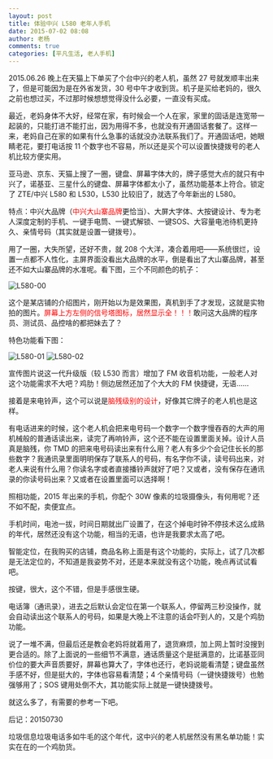 ```yaml
---
layout: post
title: 体验中兴 L580 老年人手机
date: 2015-07-02 08:08
author: 老杨
comments: true
categories: [平凡生活, 老人手机]
---
```

2015.06.26 晚上在天猫上下单买了个台中兴的老人机，虽然 27 号就发顺丰出来了，但是可能因为是在外省发货，30 号中午才收到货。机子是买给老妈的，很久之前也想过买，不过那时候想想觉得没什么必要，一直没有买成。
<!--more-->
最近，老妈身体不大好，经常在家，有时候会一个人在家，家里的固话是连宽带一起装的，只能打进不能打出，因为用得不多，也就没有开通固话套餐了。这样一来，老妈自己在家的如果有什么急事的话就没办法联系我们了。开通固话吧，她眼睛老花，要打电话按 11 个数字也不容易，所以还是买个可以设置快捷拨号的老人机比较方便实用。

亚马逊、京东、天猫上搜了一圈，键盘、屏幕字体大的，牌子感觉大点的就只有中兴了，诺基亚、三星什么的键盘、屏幕字体都太小了，虽然功能基本上符合。锁定了 ZTE/中兴 L580 和 L530，L530 比较旧了，就选了今年新出的 L580。

特点：中兴大品牌（<span style = "color:red;">中兴大山寨品牌</span>更恰当）、大屏大字体、大按键设计、专为老人深度定制的手机、一键手电筒、一键式解锁、一键SOS、大容量电池待机更持久、亲情号码（其实就是设置一键拨号）。

用了一圈，大失所望，还好不贵，就 208 个大洋，凑合着用吧——系统很烂，设置一点都不人性化，主屏界面没看出大品牌的水平，倒是看出了大山寨品牌，甚至还不如大山寨品牌的水准呢。看下图，三个不同颜色的机子：

<img src="//cyhour.com/wp-content/uploads/2015/07/L580-00.jpg" alt=" L580-00 " />

这个是某店铺的介绍图片，刚开始以为是效果图，真机到手了才发现，这就是实物拍的图片。<span style = "color:red;">屏幕上方左侧的信号塔图标，居然显示全！！！</span>敢问这大品牌的程序员、测试员、品控啥的都把妹去了？

特色功能看下图：

<img src="//cyhour.com/wp-content/uploads/2015/07/L580-01.jpg" alt=" L580-01 " />

<img src="//cyhour.com/wp-content/uploads/2015/07/L580-02.jpg" alt=" L580-02 " />

宣传图片说这一代升级版（较 L530 而言）增加了 FM 收音机功能，一般老人对这个功能需求不大吧？鸡肋！侧边居然还加了个大大的 FM 快捷键，无语……

接着是来电铃声，这个可以说是<span style = "color:red;">脑残级别的设计</span>，好像其它牌子的老人机也是这样。

有电话进来的时候，这个老人机会把来电号码一个数字一个数字慢吞吞的大声的用机械般的普通话读出来，读完了再响铃声，这个还不能在设置里面关掉。设计人员真是脑残，你 TMD 的把来电号码读出来有什么用？老人有多少个会记住长长的那些数字？我通讯录里面明明保存了联系人的号码，有名字你不读，读号码出来，对老人来说有什么用？你读名字或者直接播铃声就好了吧？又或者，没有保存在通讯录的你读号码出来？又或者在设置里面可以选择啊！

照相功能，2015 年出来的手机，你配个 30W 像素的垃圾摄像头，有何用呢？还不如不配，卖便宜点。

手机时间，电池一拔，时间日期就出厂设置了，在这个掉电时钟不停技术这么成熟的年代，居然还没有这个功能，相当的无语，也许是我要求太高了吧。

智能定位，在我购买的店铺，商品名称上面是有这个功能的，实际上，试了几次都是无法定位的，不知道是我姿势不对，还是本来就没有这个功能，晚点再试试看吧。

按键，很大，这个不错，但是手感很生硬。

电话簿（通讯录），进去之后默认会定位在第一个联系人，停留两三秒没操作，就会自动读出这个联系人的号码，如果是大晚上不注意的话会吓到人的，又是个鸡肋功能。

说了一堆不满，但最后还是教会老妈将就着用了，退货麻烦，加上网上暂时没搜到更合适的。除了上面说的一些细节不满意，通话质量这个是挺满意的，比诺基亚同价位的要大声音质要好，屏幕也算大了，字体也还行，老妈说能看清楚；键盘虽然手感不好，但是挺大的，字体也容易看清楚；4 个亲情号码（一键快捷拨号）也勉强够用了；SOS 键用处倒不大，其功能实际上就是一键快捷拨号。

就这么多了，有需要的参考一下吧。

后记：20150730

垃圾信息垃圾电话多如牛毛的这个年代，这中兴的老人机居然没有黑名单功能！实实在在的一个鸡肋货。
